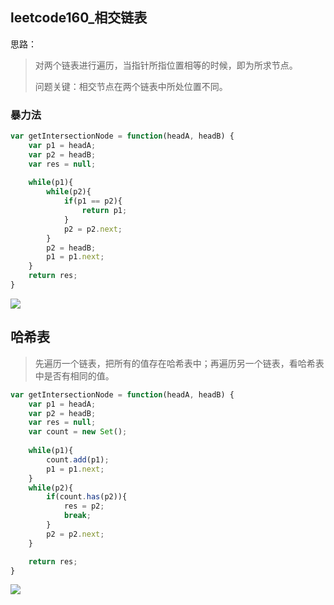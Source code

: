 ## leetcode160_相交链表

思路：

> 对两个链表进行遍历，当指针所指位置相等的时候，即为所求节点。
>
> 问题关键：相交节点在两个链表中所处位置不同。



### 暴力法

```javascript
var getIntersectionNode = function(headA, headB) {
    var p1 = headA;
    var p2 = headB;
    var res = null;
    
    while(p1){
        while(p2){
            if(p1 == p2){
                return p1;
            }
            p2 = p2.next;
        }
        p2 = headB;
        p1 = p1.next;
    }
    return res;
}
```

![](https://i.loli.net/2021/05/09/GvbIWURdJKB6VY2.png)



## 哈希表

> 先遍历一个链表，把所有的值存在哈希表中；再遍历另一个链表，看哈希表中是否有相同的值。

```javascript
var getIntersectionNode = function(headA, headB) {
    var p1 = headA;
    var p2 = headB;
    var res = null;
    var count = new Set();
    
    while(p1){
        count.add(p1);
        p1 = p1.next;
    }
    while(p2){
        if(count.has(p2)){
            res = p2;
            break;
        }
        p2 = p2.next;
    }

    return res;
}
```

![](https://i.loli.net/2021/05/09/pvSWNBorAnz4e5k.png)
